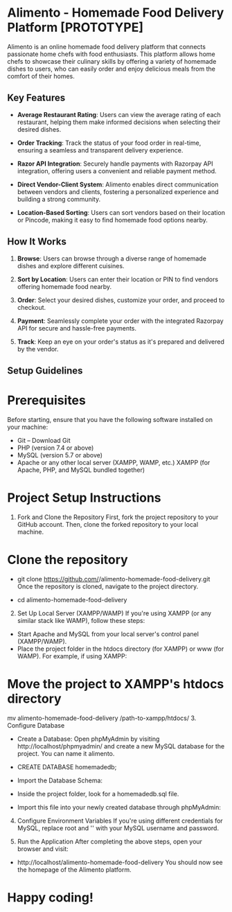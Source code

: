 # Alimento - Homemade Food Delivery Platform [PROTOTYPE]

Alimento is an online homemade food delivery platform that connects passionate home chefs with food enthusiasts. This platform allows home chefs to showcase their culinary skills by offering a variety of homemade dishes to users, who can easily order and enjoy delicious meals from the comfort of their homes.

## Key Features

- **Average Restaurant Rating**: Users can view the average rating of each restaurant, helping them make informed decisions when selecting their desired dishes.

- **Order Tracking**: Track the status of your food order in real-time, ensuring a seamless and transparent delivery experience.

- **Razor API Integration**: Securely handle payments with Razorpay API integration, offering users a convenient and reliable payment method.

- **Direct Vendor-Client System**: Alimento enables direct communication between vendors and clients, fostering a personalized experience and building a strong community.

- **Location-Based Sorting**: Users can sort vendors based on their location or Pincode, making it easy to find homemade food options nearby.

## How It Works

1. **Browse**: Users can browse through a diverse range of homemade dishes and explore different cuisines.

2. **Sort by Location**: Users can enter their location or PIN to find vendors offering homemade food nearby.

3. **Order**: Select your desired dishes, customize your order, and proceed to checkout.

4. **Payment**: Seamlessly complete your order with the integrated Razorpay API for secure and hassle-free payments.

5. **Track**: Keep an eye on your order's status as it's prepared and delivered by the vendor.

## Setup Guidelines 
# Prerequisites
Before starting, ensure that you have the following software installed on your machine:

- Git – Download Git
- PHP (version 7.4 or above) 
- MySQL (version 5.7 or above)
- Apache or any other local server (XAMPP, WAMP, etc.) XAMPP (for Apache, PHP, and MySQL bundled together)

# Project Setup Instructions
1. Fork and Clone the Repository
First, fork the project repository to your GitHub account. Then, clone the forked repository to your local machine.

# Clone the repository
- git clone https://github.com/<your-username>/alimento-homemade-food-delivery.git
Once the repository is cloned, navigate to the project directory.

- cd alimento-homemade-food-delivery
2. Set Up Local Server (XAMPP/WAMP)
If you're using XAMPP (or any similar stack like WAMP), follow these steps:

- Start Apache and MySQL from your local server's control panel (XAMPP/WAMP).
- Place the project folder in the htdocs directory (for XAMPP) or www (for WAMP).
For example, if using XAMPP:

# Move the project to XAMPP's htdocs directory
mv alimento-homemade-food-delivery /path-to-xampp/htdocs/
3. Configure Database
- Create a Database: Open phpMyAdmin by visiting http://localhost/phpmyadmin/ and create a new MySQL database for the project. You can name it alimento.

- CREATE DATABASE homemadedb;
- Import the Database Schema:

- Inside the project folder, look for a homemadedb.sql file.
- Import this file into your newly created database through phpMyAdmin:

4. Configure Environment Variables
If you're using different credentials for MySQL, replace root and '' with your MySQL username and password.

5. Run the Application
After completing the above steps, open your browser and visit:
- http://localhost/alimento-homemade-food-delivery
You should now see the homepage of the Alimento platform.

# Happy coding!

